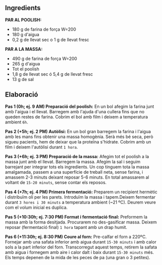 ## Ingredients

**PAR AL POOLISH:**  

* 180 g de farina de força W=200  
* 180 g d'aigua  
* 0,2 g de llevat sec o 1 g de llevat fresc  

**PAR A LA MASSA:**  

* 490 g de farina de força W=200  
* 265 g d'aigua  
* Tot el poolish  
* 1,8 g de llevat sec ó 5,4 g de llevat fresc  
* 13 g de sal  

## Elaboració

**Pas 1 (0h; ej. 9 AM) Preparació del poolish:** En un bol afegim la farina junt amb l'aigua i el llevat. Barregem amb l'ajuda d'una cullera fins que no queden restes de farina. Cobrim el bol amb film i deixem a temperatura ambient `6h`.

**Pas 2 (+5h; ej. 2 PM) Autòlisi:** En un bol gran barregem la farina i l'aigua amb les mans fins obtenir una massa homogènia. Serà més bé seca, però sigueu pacients, hem de deixar que la proteïna s'hidrate. Cobrim amb un film i deixem l'autòlisi durant `1 hora`.

**Pas 3 (+6h; ej. 3 PM) Preparació de la massa:** Afegim tot el poolish a la massa junt amb el llevat. Barregem la massa. Afegim la sal i seguim barrejant per integrar tots els ingredients. Un cop tinguem tota la massa amalgamada, passem a una superfície de treball neta, sense farina, i amassem 2-3 minuts deixant reposar 5-6 minuts. En total amassarem al voltant de `15-20 minuts`, sense contar els reposos.

**Pas 4 (+7h; ej. 4 PM) Primera fermentació:** Preparem un recipient hermètic i distribuïm oli per les parets. Introduïm la massa i tapem.Deixem fermentar durant `3 hores i 30 minuts` a temperatura ambient (~21 ºC). Deurem veure com el volum inicial es duplica.

**Pas 5 (+10:30h; ej. 7:30 PM) Format i fermentació final:** Preformem la massa amb la forma desitjada. Procurarem no des-gasificar massa. Deixem reposar (fermentació final) `1 hora` tapant amb un drap humit.

**Pas 6 (+11:30h; ej. 8:30 PM) Coure al forn:** Pre-calfar el forn a 220ºC. Fornejar amb una safata inferior amb aigua durant `15-30 minuts` i amb calor sols a la part inferior del forn. Transcorregut aquest temps, retirem la safata amb aigua i fornegem amb aire i calor dalt i baix durant `15-30 minuts` més. Els temps depenen de la mida de les peces de pa (una gran o 3 petites).
